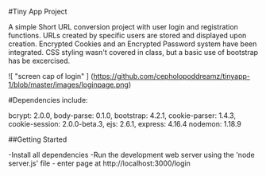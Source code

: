 #Tiny App Project

A simple Short URL conversion project with user login and registration functions. URLs created by specific users are stored and displayed upon creation. Encrypted Cookies and an Encrypted Password system have been integrated. CSS styling wasn't covered in class, but a basic use of bootstrap has be excercised. 

![ "screen cap of login" ] (https://github.com/cepholopoddreamz/tinyapp-1/blob/master/images/loginpage.png)


#Dependencies include: 

bcrypt: 2.0.0,
body-parse: 0.1.0,
bootstrap: 4.2.1,
cookie-parser: 1.4.3,
cookie-session: 2.0.0-beta.3,
ejs: 2.6.1,
express: 4.16.4
nodemon: 1.18.9

##Getting Started

-Install all dependencies
-Run the development web server using the 'node server.js' file - enter page at http://localhost:3000/login
